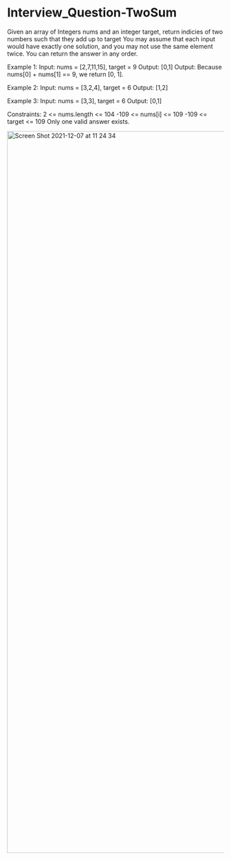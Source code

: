 # Interview_Question-TwoSum
Given an array of Integers nums and an integer target, return indicies of two numbers such that they add up to target
You may assume that each input would have exactly one solution, and you may not use the same element twice.
You can return the answer in any order.

Example 1:
Input: nums = [2,7,11,15], target = 9
Output: [0,1]
Output: Because nums[0] + nums[1] == 9, we return [0, 1].

Example 2:
Input: nums = [3,2,4], target = 6
Output: [1,2]

Example 3:
Input: nums = [3,3], target = 6
Output: [0,1]
 

Constraints:
2 <= nums.length <= 104
-109 <= nums[i] <= 109
-109 <= target <= 109
Only one valid answer exists.

<img width="1680" alt="Screen Shot 2021-12-07 at 11 24 34" src="https://user-images.githubusercontent.com/74210822/145003373-67917a68-1631-4cbb-a39e-724d4efd9947.png">
